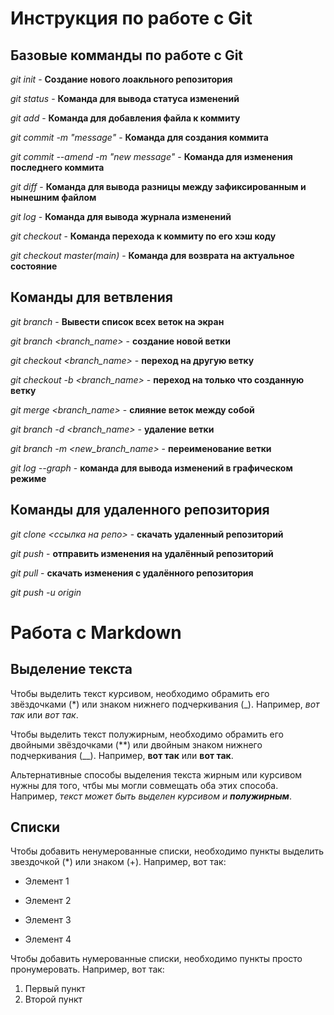 # Инструкция по работе с Git

## Базовые комманды по работе с Git

*git init* - **Создание нового лоакльного репозитория**

*git status* - **Команда для вывода статуса изменений**

*git add* - **Команда для добавления файла к коммиту**

*git commit -m "message"* - **Команда для создания коммита**

*git commit --amend -m "new message"* - **Команда для изменения последнего коммита**

*git diff* - **Команда для вывода разницы между зафиксированным и нынешним файлом**

*git log* - **Команда для вывода журнала изменений**

*git checkout <commit code>* - **Команда перехода к коммиту по его хэш коду**

*git checkout master(main)* - **Команда для возврата на актуальное состояние**

## Команды для ветвления

*git branch* - **Вывести список всех веток на экран**

*git branch <branch_name>* - **создание новой ветки**

*git checkout <branch_name>* - **переход на другую ветку**

*git checkout -b <branch_name>* - **переход на только что созданную ветку**

*git merge <branch_name>* - **слияние веток между собой**

*git branch -d <branch_name>* - **удаление ветки**

*git branch -m <new_branch_name>* - **переименование ветки**

*git log --graph* - **команда для вывода изменений в графическом режиме** 

## Команды для удаленного репозитория

*git clone <ссылка на репо>* - **скачать удаленный репозиторий**

*git push* - **отправить изменения на удалённый репозиторий**

*git pull* - **скачать изменения с удалённого репозитория**

*git push -u origin <name branch>*

# Работа с Markdown

## Выделение текста

Чтобы выделить текст курсивом, необходимо обрамить его звёздочками (*) или знаком нижнего подчеркивания (_). Например, *вот так* или _вот так_.

Чтобы выделить текст полужирным, необходимо обрамить его двойными звёздочками (**) или двойным знаком нижнего подчеркивания (__). Например, **вот так** или __вот так__.

Альтернативные способы выделения текста жирным или курсивом нужны для того, чтбы мы могли совмещать оба этих способа. Например, _текст может быть выделен курсивом и **полужирным**_.

## Списки

Чтобы добавить ненумерованные списки, необходимо пункты выделить звездочкой  (*) или знаком (+). Например, вот так: 
* Элемент 1
+ Элемент 2
* Элемент 3
+ Элемент 4

Чтобы добавить нумерованные списки, необходимо пункты просто пронумеровать. Например, вот так:
1. Первый пункт
2. Второй пункт

